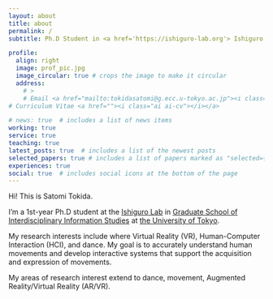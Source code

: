 ```yaml
---
layout: about
title: about
permalink: /
subtitle: Ph.D Student in <a href='https://ishiguro-lab.org'> Ishiguro Lab</a> at UTokyo.

profile:
  align: right
  image: prof_pic.jpg
  image_circular: true # crops the image to make it circular
  address: 
    # >
    # Email <a href="mailto:tokidasatomi@g.ecc.u-tokyo.ac.jp"><i class="fas fa-envelope""></i></a><br> 
# Curriculum Vitae <a href=""><i class="ai ai-cv"></i></a>

# news: true  # includes a list of news items
working: true
service: true
teaching: true
latest_posts: true  # includes a list of the newest posts
selected_papers: true # includes a list of papers marked as "selected={true}"
experiences: true
social: true  # includes social icons at the bottom of the page
---
```


Hi! This is Satomi Tokida.

I’m a 1st-year Ph.D student at the [Ishiguro Lab](https://ishiguro-lab.org) in [Graduate School of Interdisciplinary Information Studies](https://www.u-tokyo.ac.jp/en/academics/grad_interdisciplinary.html) at [the University of Tokyo](https://www.u-tokyo.ac.jp/en/).

My research interests include where Virtual Reality (VR), Human-Computer Interaction (HCI), and dance. My goal is to accurately understand human movements and develop interactive systems that support the acquisition and expression of movements. 

My areas of research interest extend to dance, movement, Augmented Reality/Virtual Reality (AR/VR).

<!-- I received my B.S. at the [Takeda Lab](https://takedalab.g.sp.m.is.nagoya-u.ac.jp) in [Department of Electrical Engineering, Electronics, and Information Engineering](http://www.nuee.nagoya-u.ac.jp/index.html) from [Nagoya University](https://en.nagoya-u.ac.jp) in 2023. -->
